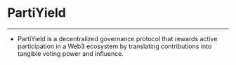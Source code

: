 # PartiYield

--- 

- PartiYield is a decentralized governance protocol that rewards active participation in a Web3 ecosystem by translating contributions into tangible voting power and influence.